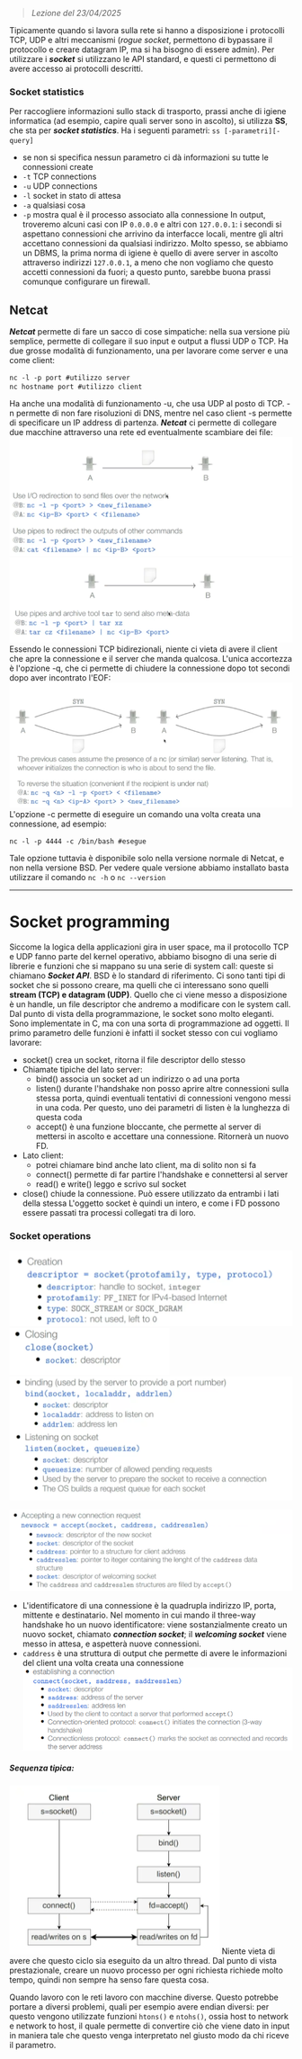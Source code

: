  > *Lezione del 23/04/2025*

Tipicamente quando si lavora sulla rete si hanno a disposizione i protocolli TCP, UDP e altri meccanismi (*rogue socket*, permettono di bypassare il protocollo e creare datagram IP, ma si ha bisogno di essere admin). 
Per utilizzare i ***socket*** si utilizzano le API standard, e questi ci permettono di avere accesso ai protocolli descritti.
### Socket statistics
Per raccogliere informazioni sullo stack di trasporto, prassi anche di igiene informatica (ad esempio, capire quali server sono in ascolto), si utilizza **SS**, che sta per ***socket statistics***. Ha i seguenti parametri:
`ss [-parametri][-query]`
- se non si specifica nessun parametro ci dà informazioni su tutte le connessioni create
- `-t` TCP connections
- `-u` UDP connections
- `-l` socket in stato di attesa
- `-a` qualsiasi cosa
- `-p` mostra qual è il processo associato alla connessione
In output, troveremo alcuni casi con IP `0.0.0.0` e altri con `127.0.0.1`: i secondi si aspettano connessioni che arrivino da interfacce locali, mentre gli altri accettano connessioni da qualsiasi indirizzo. Molto spesso, se abbiamo un DBMS, la prima norma di igiene è quello di avere server in ascolto attraverso indirizzi `127.0.0.1`, a meno che non vogliamo che questo accetti connessioni da fuori; a questo punto, sarebbe buona prassi comunque configurare un firewall.
## Netcat
***Netcat*** permette di fare un sacco di cose simpatiche: nella sua versione più semplice, permette di collegare il suo input e output a flussi UDP o TCP.
Ha due grosse modalità di funzionamento, una per lavorare come server e una come client:
```
nc -l -p port #utilizzo server
nc hostname port #utilizzo client
```
Ha anche una modalità di funzionamento -u, che usa UDP al posto di TCP.
-n permette di non fare risoluzioni di DNS, mentre nel caso client -s permette di specificare un IP address di partenza.
***Netcat*** ci permette di collegare due macchine attraverso una rete ed eventualmente scambiare dei file:
![](Images/Pasted%20image%2020250423123030.png)
![](Images/Pasted%20image%2020250423123145.png)Essendo le connessioni TCP bidirezionali, niente ci vieta di avere il client che apre la connessione e il server che manda qualcosa. L'unica accortezza è l'opzione -q, che ci permette di chiudere la connessione dopo tot secondi dopo aver incontrato l'EOF:
![](Images/Pasted%20image%2020250423123735.png)L'opzione -c permette di eseguire un comando una volta creata una connessione, ad esempio:
```
nc -l -p 4444 -c /bin/bash #esegue
```
Tale opzione tuttavia è disponibile solo nella versione normale di Netcat, e non nella versione BSD. Per vedere quale versione abbiamo installato basta utilizzare il comando `nc -h` o `nc --version`

---
# Socket programming
Siccome la logica della applicazioni gira in user space, ma il protocollo TCP e UDP fanno parte del kernel operativo, abbiamo bisogno di una serie di librerie e funzioni che si mappano su una serie di system call: queste si chiamano ***Socket API***. BSD è lo standard di riferimento.
Ci sono tanti tipi di socket che si possono creare, ma quelli che ci interessano sono quelli **stream (TCP) e datagram (UDP)**. Quello che ci viene messo a disposizione è un handle, un file descriptor che andremo a modificare con le system call.
Dal punto di vista della programmazione, le socket sono molto eleganti. Sono implementate in C, ma con una sorta di programmazione ad oggetti. Il primo parametro delle funzioni è infatti il socket stesso con cui vogliamo lavorare:
- socket() crea un socket, ritorna il file descriptor dello stesso
- Chiamate tipiche del lato server:
	- bind() associa un socket ad un indirizzo o ad una porta
	- listen() durante l'handshake non posso aprire altre connessioni sulla stessa porta, quindi eventuali tentativi di connessioni vengono messi in una coda. Per questo, uno dei parametri di listen è la lunghezza di questa coda
	- accept() è una funzione bloccante, che permette al server di mettersi in ascolto e accettare una connessione. Ritornerà un nuovo FD.
- Lato client:
	- potrei chiamare bind anche lato client, ma di solito non si fa
	- connect() permette di far partire l'handshake e connettersi al server
	- read() e write() leggo e scrivo sul socket
- close() chiude la connessione. Può essere utilizzato da entrambi i lati della stessa
L'oggetto socket è quindi un intero, e come i FD possono essere passati tra processi collegati tra di loro.
### Socket operations
![](Images/Pasted%20image%2020250423130744.png)
![](Images/Pasted%20image%2020250423130803.png)
![](Images/Pasted%20image%2020250423130816.png)

![](Images/Pasted%20image%2020250423131340.png)
- L'identificatore di una connessione è la quadrupla indirizzo IP, porta, mittente e destinatario. Nel momento in cui mando il three-way handshake ho un nuovo identificatore: viene sostanzialmente creato un nuovo socket, chiamato ***connection socket***; il ***welcoming socket*** viene messo in attesa, e aspetterà nuove connessioni.
- `caddress` è una struttura di output che permette di avere le informazioni del client una volta creata una connessione 
![](Images/Pasted%20image%2020250423131744.png)
##### Sequenza tipica:
![](Images/Pasted%20image%2020250423131616.png)
Niente vieta di avere che questo ciclo sia eseguito da un altro thread. Dal punto di vista prestazionale, creare un nuovo processo per ogni richiesta richiede molto tempo, quindi non sempre ha senso fare questa cosa.

Quando lavoro con le reti lavoro con macchine diverse. Questo potrebbe portare a diversi problemi, quali per esempio avere endian diversi: per questo vengono utilizzate funzioni `htons()` e `ntohs()`, ossia host to network e network to host, il quale permette di convertire ciò che viene dato in input in maniera tale che questo venga interpretato nel giusto modo da chi riceve il parametro.